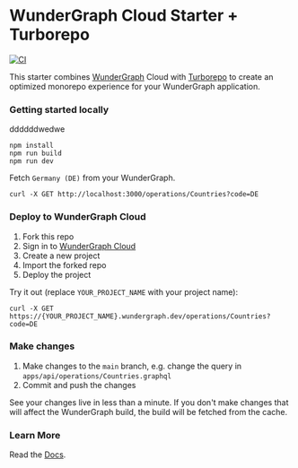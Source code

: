 # WunderGraph Cloud Starter + Turborepo

[![CI](https://github.com/wundergraph/cloud-starter-turbo/actions/workflows/ci.yaml/badge.svg)](https://github.com/wundergraph/cloud-starter-turbo/actions/workflows/ci.yaml)

This starter combines [WunderGraph](https://wundergraph.com/) Cloud with [Turborepo](https://github.com/vercel/turbo) to create an optimized monorepo experience for your WunderGraph application.

### Getting started locally
ddddddwedwe
```shell
npm install
npm run build
npm run dev
```

Fetch `Germany (DE)` from your WunderGraph.

```shell
curl -X GET http://localhost:3000/operations/Countries?code=DE
```

### Deploy to WunderGraph Cloud

1. Fork this repo
2. Sign in to [WunderGraph Cloud](https://cloud.wundergraph.com)
3. Create a new project
4. Import the forked repo
5. Deploy the project

Try it out (replace `YOUR_PROJECT_NAME` with your project name):

```shell
curl -X GET https://{YOUR_PROJECT_NAME}.wundergraph.dev/operations/Countries?code=DE
```

### Make changes

1. Make changes to the `main` branch, e.g. change the query in `apps/api/operations/Countries.graphql`
2. Commit and push the changes

See your changes live in less than a minute. If you don't make changes that will affect the WunderGraph build, the build will be fetched from the cache. 

### Learn More

Read the [Docs](https://wundergraph.com/docs).